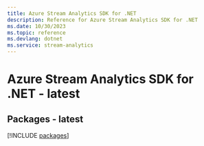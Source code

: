 ```yaml
---
title: Azure Stream Analytics SDK for .NET
description: Reference for Azure Stream Analytics SDK for .NET
ms.date: 10/30/2023
ms.topic: reference
ms.devlang: dotnet
ms.service: stream-analytics
---
```

# Azure Stream Analytics SDK for .NET - latest
## Packages - latest
[!INCLUDE [packages](stream-analytics-index.md)]
